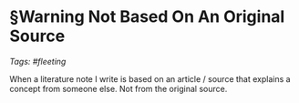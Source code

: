 # §Warning Not Based On An Original Source

_Tags: #fleeting_

When a literature note I write is based on an article / source that explains a concept from someone else. Not from the original source.